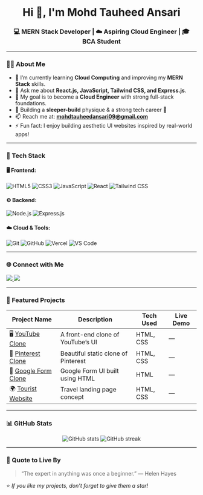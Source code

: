 <h1 align="center">Hi 👋, I'm Mohd Tauheed Ansari</h1>
<h3 align="center">💻 MERN Stack Developer | ☁️ Aspiring Cloud Engineer | 🎓 BCA Student</h3>

---

### 👨‍💻 About Me
- 🌱 I’m currently learning **Cloud Computing** and improving my **MERN Stack** skills.  
- 💬 Ask me about **React.js, JavaScript, Tailwind CSS, and Express.js**.  
- 🚀 My goal is to become a **Cloud Engineer** with strong full-stack foundations.  
- 🎯 Building a **sleeper-build** physique & a strong tech career 💪  
- 📫 Reach me at: **mohdtauheedansari09@gmail.com**  
- ⚡ Fun fact: I enjoy building aesthetic UI websites inspired by real-world apps!

---

### 🧰 Tech Stack

#### 🖥️ Frontend:
![HTML5](https://img.shields.io/badge/HTML5-E34F26?logo=html5&logoColor=white)
![CSS3](https://img.shields.io/badge/CSS3-1572B6?logo=css3&logoColor=white)
![JavaScript](https://img.shields.io/badge/JavaScript-F7DF1E?logo=javascript&logoColor=black)
![React](https://img.shields.io/badge/React-61DAFB?logo=react&logoColor=black)
![Tailwind CSS](https://img.shields.io/badge/Tailwind_CSS-06B6D4?logo=tailwindcss&logoColor=white)

#### ⚙️ Backend:
![Node.js](https://img.shields.io/badge/Node.js-339933?logo=node.js&logoColor=white)
![Express.js](https://img.shields.io/badge/Express.js-000000?logo=express&logoColor=white)

#### ☁️ Cloud & Tools:
![Git](https://img.shields.io/badge/Git-F05032?logo=git&logoColor=white)
![GitHub](https://img.shields.io/badge/GitHub-181717?logo=github&logoColor=white)
![Vercel](https://img.shields.io/badge/Vercel-000000?logo=vercel&logoColor=white)
![VS Code](https://img.shields.io/badge/VS_Code-0078D4?logo=visual-studio-code&logoColor=white)

---

### 🌐 Connect with Me
<p align="left">
  <a href="https://www.linkedin.com/in/mohd-tauheed-ansari" target="_blank">
    <img src="https://img.shields.io/badge/LinkedIn-%230077B5.svg?logo=linkedin&logoColor=white" />
  </a>
  <a href="mailto:mohdtauheedansari09@gmail.com" target="_blank">
    <img src="https://img.shields.io/badge/Gmail-D14836?logo=gmail&logoColor=white" />
  </a>
</p>

---

### 📂 Featured Projects

| Project Name | Description | Tech Used | Live Demo |
|---------------|-------------|------------|------------|
| 🖥️ [YouTube Clone](https://github.com/tauhid09/YouTube-Clone-Website) | A front-end clone of YouTube’s UI | HTML, CSS | — |
| 📸 [Pinterest Clone](https://github.com/tauhid09/Pinterest-Clone-website) | Beautiful static clone of Pinterest | HTML, CSS | — |
| 🧾 [Google Form Clone](https://github.com/tauhid09/Google-Form-Clone) | Google Form UI built using HTML | HTML | — |
| 🌍 [Tourist Website](https://github.com/tauhid09/TouristWebsite) | Travel landing page concept | HTML, CSS | — |

---

### 📊 GitHub Stats
<p align="center">
  <img src="https://github-readme-stats.vercel.app/api?username=tauhid09&show_icons=true&theme=tokyonight" alt="GitHub stats" />
  <img src="https://github-readme-streak-stats.herokuapp.com/?user=tauhid09&theme=tokyonight" alt="GitHub streak" />
</p>

---

### 🏁 Quote to Live By
> “The expert in anything was once a beginner.” — Helen Hayes

⭐️ *If you like my projects, don’t forget to give them a star!*

